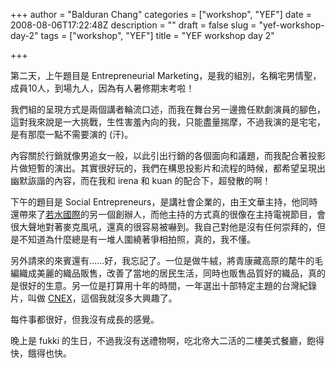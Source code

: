 +++
author = "Balduran Chang"
categories = ["workshop", "YEF"]
date = 2008-08-06T17:22:48Z
description = ""
draft = false
slug = "yef-workshop-day-2"
tags = ["workshop", "YEF"]
title = "YEF workshop day 2"

+++


第二天，上午題目是 Entrepreneurial Marketing，是我的組別，名稱宅男情聖，成員10人，到場九人，因為有人暑修期末考啦！

我們組的呈現方式是兩個講者輪流口述，而我在舞台另一邊擔任默劇演員的腳色，這對我來說是一大挑戰，生性害羞內向的我，只能盡量揣摩，不過我演的是宅宅，是有那麼一點不需要演的 (汗)。

內容關於行銷就像男追女一般，以此引出行銷的各個面向和議題，而我配合著投影片做短暫的演出。其實很好玩的，我們在構思投影片和流程的時候，都希望呈現出幽默詼諧的內容，而在我和 irena 和 kuan 的配合下，超發散的啊！

下午的題目是 Social Entrepreneurs，是講社會企業的，由王文華主持，他同時還帶來了[若水國際](http://www.flow.org.tw/)的另一個創辦人，而他主持的方式真的很像在主持電視節目，會很大聲地對著麥克風吼，還真的很容易被嚇到。我自己對他是沒有任何崇拜的，但是不知道為什麼總是有一堆人圍繞著爭相拍照，真的，我不懂。

另外請來的來賓還有……好，我忘記了。一位是做牛絨，將青康藏高原的氂牛的毛編織成美麗的織品販售，改善了當地的居民生活，同時也販售品質好的織品，真的是很好的生意。另一位是打算用十年的時間，一年選出十部特定主題的台灣紀錄片，叫做 [CNEX](http://www.cnex.org.tw/)，這個我就沒多大興趣了。

每件事都很好，但我沒有成長的感覺。

晚上是 fukki 的生日，不過我沒有送禮物啊，吃北帝大二活的二樓美式餐廳，飽得快，餓得也快。

